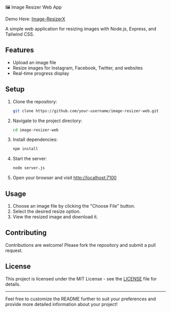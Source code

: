 🖼️ Image Resizer Web App

Demo Here:  [Image-ResizerX]([https://siddhesh9000.github.io/Image-ResizerX/](https://image-resizer-x.vercel.app/))

A simple web application for resizing images with Node.js, Express, and Tailwind CSS.

## Features

- Upload an image file
- Resize images for Instagram, Facebook, Twitter, and websites
- Real-time progress display

## Setup

1. Clone the repository:

   ```bash
   git clone https://github.com/your-username/image-resizer-web.git
   ```

2. Navigate to the project directory:

   ```bash
   cd image-resizer-web
   ```

3. Install dependencies:

   ```bash
   npm install
   ```

4. Start the server:

   ```bash
   node server.js
   ```

5. Open your browser and visit [http://localhost:7100](http://localhost:7100)

## Usage

1. Choose an image file by clicking the "Choose File" button.
2. Select the desired resize option.
3. View the resized image and download it.

## Contributing

Contributions are welcome! Please fork the repository and submit a pull request.

## License

This project is licensed under the MIT License - see the [LICENSE](LICENSE) file for details.

---

Feel free to customize the README further to suit your preferences and provide more detailed information about your project!

